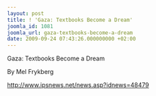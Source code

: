 ```yaml
---
layout: post
title: ! 'Gaza: Textbooks Become a Dream'
joomla_id: 1081
joomla_url: gaza-textbooks-become-a-dream
date: 2009-09-24 07:43:26.000000000 +02:00
---
```

<p>Gaza: Textbooks Become a Dream</p>
<p>By Mel Frykberg</p>
<p><a href="http://www.ipsnews.net/news.asp?idnews=48479">http://www.ipsnews.net/news.asp?idnews=48479</a></p>
